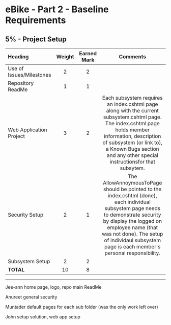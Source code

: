 # eBike - Part 2 - Baseline Requirements

## **5%** - Project Setup

| Heading                  | Weight | Earned Mark | Comments |       
|:-------------------------|:------:|:-----------:|:------:|
| Use of Issues/Milestones |   2    |   2   |        |
| Repository ReadMe        |   1    |   1   |        |
| Web Application Project  |   3    |   2   | Each subsystem requires an index.cshtml page along with the current subsystem.cshtml page. The index.cshtml page holds member information, description of subsystem (or link to),  a Known Bugs section and any other special instructionsfor that subsytem.       |
| Security Setup           |   2    |   1   | The AllowAnnoymousToPage should be pointed to the index.cshtml (done), each individual subsystem page needs to demonstrate security by display the logged on employee name (that was not done). The setup of individaul subsystem page is each member's personal responsibility.      |
| Subsystem Setup          |   2    |   2   |        |
| **TOTAL**                |   10   |   8   |        |

----

Jee-ann home page, logo, repo main ReadMe

Anureet general security

Muntader default pages for each sub folder (was the only work left over)

John setup solution, web app setup
